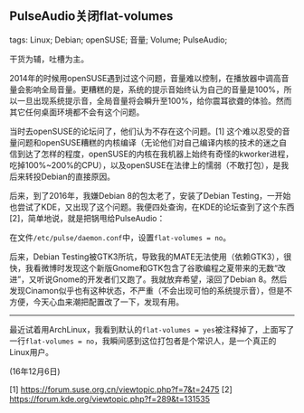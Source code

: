 PulseAudio关闭flat-volumes
--------------------------

tags: Linux; Debian; openSUSE; 音量; Volume; PulseAudio;

干货为辅，吐槽为主。

2014年的时候用openSUSE遇到过这个问题，音量难以控制，在播放器中调高音量会影响全局音量。更糟糕的是，系统的提示音始终认为自己的音量是100%，所以一旦出现系统提示音，全局音量将会瞬升至100%，给你震耳欲聋的体验。然而其它任何桌面环境都不会有这个问题。

当时去openSUSE的论坛问了，他们认为不存在这个问题。[1] 这个难以忍受的音量问题和openSUSE糟糕的内核编译（无论他们对自己编译内核的技术的迷之自信到达了怎样的程度，openSUSE的内核在我机器上始终有奇怪的kworker进程，吃掉100%~200%的CPU），以及openSUSE在法律上的懦弱（不敢打包），是我后来转投Debian的直接原因。

后来，到了2016年，我嫌Debian 8的包太老了，安装了Debian Testing，一开始也尝试了KDE，又出现了这个问题。我便四处查询，在KDE的论坛查到了这个东西[2]，简单地说，就是把锅甩给PulseAudio：

在文件`/etc/pulse/daemon.conf`中，设置`flat-volumes = no`。

后来，Debian Testing被GTK3所坑，导致我的MATE无法使用（依赖GTK3），很快，我看微博时发现这个新版Gnome和GTK包含了谷歌编程之夏带来的无数“改进”，又听说Gnome的开发者们又跑了。我就放弃希望，滚回了Debian 8。然后发现Cinamon似乎也有这种状态，不严重（不会出现可怕的系统提示音），但是不方便，今天心血来潮把配置改了一下，发现有用。

-------------------

最近试着用ArchLinux，我看到默认的`flat-volumes = yes`被注释掉了，上面写了一行`flat-volumes = no`，我瞬间感到这位打包者是个常识人，是一个真正的Linux用户。

(16年12月6日)

[1] https://forum.suse.org.cn/viewtopic.php?f=7&t=2475
[2] https://forum.kde.org/viewtopic.php?f=289&t=131535
